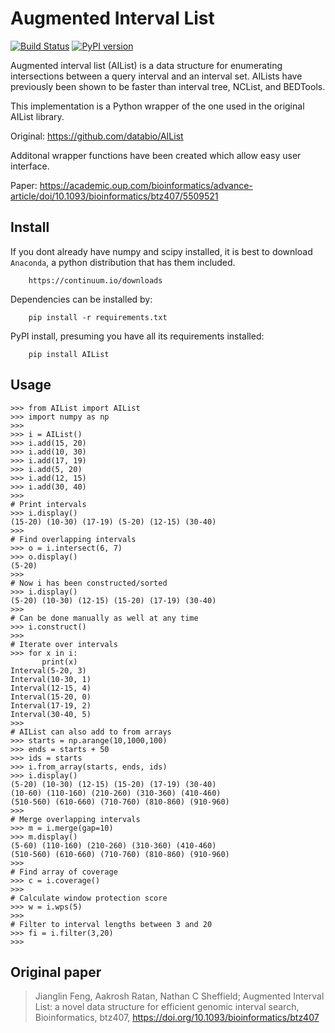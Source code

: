 # Augmented Interval List

[![Build Status](https://travis-ci.org/kylessmith/AIList.svg?branch=master)](https://travis-ci.org/kylessmith/AIList) [![PyPI version](https://badge.fury.io/py/AIList.svg)](https://badge.fury.io/py/AIList)

Augmented interval list (AIList) is a data structure for enumerating intersections 
between a query interval and an interval set. AILists have previously been shown 
to be faster than interval tree, NCList, and BEDTools.

This implementation is a Python wrapper of the one used in the original AIList library.

Original: https://github.com/databio/AIList

Additonal wrapper functions have been created which allow easy user interface.

Paper: https://academic.oup.com/bioinformatics/advance-article/doi/10.1093/bioinformatics/btz407/5509521

## Install

If you dont already have numpy and scipy installed, it is best to download
`Anaconda`, a python distribution that has them included.  
```
    https://continuum.io/downloads
```

Dependencies can be installed by:

```
    pip install -r requirements.txt
```

PyPI install, presuming you have all its requirements installed:
```
    pip install AIList
```

## Usage

```
>>> from AIList import AIList
>>> import numpy as np
>>>
>>> i = AIList()
>>> i.add(15, 20)
>>> i.add(10, 30)
>>> i.add(17, 19)
>>> i.add(5, 20)
>>> i.add(12, 15)
>>> i.add(30, 40)
>>>
# Print intervals
>>> i.display()
(15-20) (10-30) (17-19) (5-20) (12-15) (30-40)
>>>
# Find overlapping intervals
>>> o = i.intersect(6, 7)
>>> o.display()
(5-20)
>>>
# Now i has been constructed/sorted
>>> i.display()
(5-20) (10-30) (12-15) (15-20) (17-19) (30-40)
>>>
# Can be done manually as well at any time
>>> i.construct()
>>>
# Iterate over intervals
>>> for x in i:
       print(x)
Interval(5-20, 3)
Interval(10-30, 1)
Interval(12-15, 4)
Interval(15-20, 0)
Interval(17-19, 2)
Interval(30-40, 5)
>>>
# AIList can also add to from arrays
>>> starts = np.arange(10,1000,100)
>>> ends = starts + 50
>>> ids = starts
>>> i.from_array(starts, ends, ids)
>>> i.display()
(5-20) (10-30) (12-15) (15-20) (17-19) (30-40) 
(10-60) (110-160) (210-260) (310-360) (410-460) 
(510-560) (610-660) (710-760) (810-860) (910-960)
>>>
# Merge overlapping intervals
>>> m = i.merge(gap=10)
>>> m.display()
(5-60) (110-160) (210-260) (310-360) (410-460) 
(510-560) (610-660) (710-760) (810-860) (910-960)
>>>
# Find array of coverage
>>> c = i.coverage()
>>>
# Calculate window protection score
>>> w = i.wps(5)
>>>
# Filter to interval lengths between 3 and 20
>>> fi = i.filter(3,20)
>>>

```


## Original paper

> Jianglin Feng,  Aakrosh Ratan,  Nathan C Sheffield; Augmented Interval List: a novel data structure for efficient genomic interval search, Bioinformatics, btz407, https://doi.org/10.1093/bioinformatics/btz407

